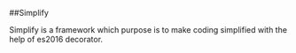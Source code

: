 ##Simplify

Simplify is a framework which purpose is to make coding simplified with the help of es2016 decorator.
